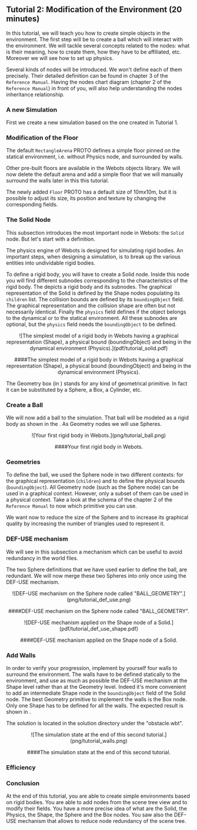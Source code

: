 ## Tutorial 2: Modification of the Environment (20 minutes)

In this tutorial, we will teach you how to create simple objects in the
environment. The first step will be to create a ball which will interact with
the environment. We will tackle several concepts related to the nodes: what is
their meaning, how to create them, how they have to be affiliated, etc. Moreover
we will see how to set up physics.

Several kinds of nodes will be introduced. We won't define each of them
precisely. Their detailed definition can be found in chapter 3 of the `Reference
Manual`. Having the nodes chart diagram (chapter 2 of the `Reference Manual`) in
front of you, will also help understanding the nodes inheritance relationship.

### A new Simulation

First we create a new simulation based on the one created in Tutorial 1.

### Modification of the Floor

The default `RectangleArena` PROTO defines a simple floor pinned on the statical
environment, i.e. without Physics node, and surrounded by walls.

Other pre-built floors are available in the Webots objects library. We will now
delete the default arena and add a simple floor that we will manually surround
the walls later in this this tutorial.

The newly added `Floor` PROTO has a default size of 10mx10m, but it is possible
to adjust its size, its position and texture by changing the corresponding
fields.

### The Solid Node

This subsection introduces the most important node in Webots: the `Solid` node.
But let's start with a definition.

The physics engine of Webots is designed for simulating rigid bodies. An
important steps, when designing a simulation, is to break up the various
entities into undividable rigid bodies.

To define a rigid body, you will have to create a Solid node. Inside this node
you will find different subnodes corresponding to the characteristics of the
rigid body. The  depicts a rigid body and its subnodes. The graphical
representation of the Solid is defined by the Shape nodes populating its
`children` list. The collision bounds are defined by its `boundingObject` field.
The graphical representation and the collision shape are often but not
necessarily identical. Finally the `physics` field defines if the object belongs
to the dynamical or to the statical environment. All these subnodes are
optional, but the `physics` field needs the `boundingObject` to be defined.

<center>
![The simplest model of a rigid body in Webots having a graphical representation (Shape),
     a physical bound (boundingObject) and being in the dynamical environment (Physics).](pdf/tutorial_solid.pdf)

####The simplest model of a rigid body in Webots having a graphical representation (Shape),
     a physical bound (boundingObject) and being in the dynamical environment (Physics).
</center>

The Geometry box (in ) stands for any kind of geometrical primitive. In fact it
can be substituted by a Sphere, a Box, a Cylinder, etc.

### Create a Ball

We will now add a ball to the simulation. That ball will be modeled as a rigid
body as shown in the . As Geometry nodes we will use Spheres.

<center>
![Your first rigid body in Webots.](png/tutorial_ball.png)

####Your first rigid body in Webots.
</center>

### Geometries

To define the ball, we used the Sphere node in two different contexts: for the
graphical representation (`children`) and to define the physical bounds
(`boundingObject`). All Geometry node (such as the Sphere node) can be used in a
graphical context. However, only a subset of them can be used in a physical
context. Take a look at the schema of the chapter 2 of the `Reference Manual` to
now which primitive you can use.

We want now to reduce the size of the Sphere and to increase its graphical
quality by increasing the number of triangles used to represent it.

### DEF-USE mechanism

We will see in this subsection a mechanism which can be useful to avoid
redundancy in the world files.

The two Sphere definitions that we have used earlier to define the ball, are
redundant. We will now merge these two Spheres into only once using the DEF-USE
mechanism.

<center>
![DEF-USE mechanism on the Sphere node called "BALL_GEOMETRY".](png/tutorial_def_use.png)

####DEF-USE mechanism on the Sphere node called "BALL_GEOMETRY".
</center>

<center>
![DEF-USE mechanism applied on the Shape node of a Solid.](pdf/tutorial_def_use_shape.pdf)

####DEF-USE mechanism applied on the Shape node of a Solid.
</center>

### Add Walls

In order to verify your progression, implement by yourself four walls to
surround the environment. The walls have to be defined statically to the
environment, and use as much as possible the DEF-USE mechanism at the Shape
level rather than at the Geometry level. Indeed it's more convenient to add an
intermediate Shape node in the `boundingObject` field of the Solid node. The
best Geometry primitive to implement the walls is the Box node. Only one Shape
has to be defined for all the walls. The expected result is shown in .

The solution is located in the solution directory under the "obstacle.wbt".

<center>
![The simulation state at the end of this second tutorial.](png/tutorial_walls.png)

####The simulation state at the end of this second tutorial.
</center>

### Efficiency

### Conclusion

At the end of this tutorial, you are able to create simple environments based on
rigid bodies. You are able to add nodes from the scene tree view and to modify
their fields. You have a more precise idea of what are the Solid, the Physics,
the Shape, the Sphere and the Box nodes. You saw also the DEF-USE mechanism that
allows to reduce node redundancy of the scene tree.

